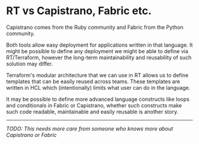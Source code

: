 # RT vs Capistrano, Fabric etc.

Capistrano comes from the Ruby community and Fabric from the Python community.

Both tools allow easy deployment for applications written in that language.
It might be possible to define any deployment we might be able to define via RT/Terraform,
however the long-term maintainability and reusability of such solution may differ.

Terraform's modular architecture that we can use in RT allows us to define templates that
can be easily reused across teams. These templates are written in HCL which (intentionally)
limits what user can do in the language.

It may be possible to define more advanced language constructs like loops and conditionals
in Fabric or Capistrano, whether such constructs make such code readable, maintainable
and easily reusable is another story.

---------

_TODO: This needs more care from someone who knows more about Capistrano or Fabric_
